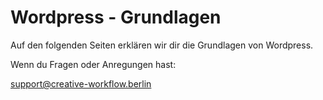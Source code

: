 # Wordpress - Grundlagen

Auf den folgenden Seiten erklären wir dir die Grundlagen von Wordpress.

Wenn du Fragen oder Anregungen hast:

[support@creative-workflow.berlin](mailto:support@creative-workflow.berlin)
